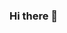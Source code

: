 ### Hi there 👋

<!--
**Sandip-Maity-2023/Sandip-Maity-2023** is a ✨ _special_ ✨ repository because its `README.md` (this file) appears on your GitHub profile.
<h2> Hey there! I'm sandip. <img src="https://github.com/souvikguria98/souvikguria98/blob/master/Hi.gif" width="25"></h2>
<img align="right" alt="GIF" src="https://raw.githubusercontent.com/devSouvik/devSouvik/master/gif3.gif" width="500"/>

<h3> 👨🏻‍💻 About Me </h3>

- 🔭 &nbsp; I’m pursuing B.Tech Computer science & Engineering.
- 🎓 &nbsp; Exploring new technologies and developing software solutions and working on Inovative projects.
- 💼 &nbsp; Android developer and front-end web developer.
- 🌱 &nbsp; Enthusiast in cyber Security,Artificial Intelligence,Machine learning and Internet of Things.
- ✍️ &nbsp; Watching movies,playing games like chess,badminton,volleyball,
- ☕ &nbsp; Be reason of someone smiles.....start working with a cup of coffee..  

<h3>🛠 Tech Stack</h3>

- 💻 &nbsp; Python | C++| C |HTML
- 🔧 &nbsp; Android Studio | PyCharm | Visual Studio code | GitHub | Git | C LION | Dev c++
</br>
<h3> 🤝🏻 Connect with Me </h3>

<p align="center">
&nbsp; <a href="https://github.com/Sandip-Maity-2023" width="50" /></a>
</html>

